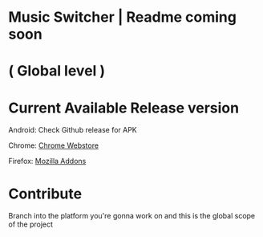 # Music Switcher | Readme coming soon

# ( Global level )

# Current Available Release version


Android: Check Github release for APK

Chrome: [Chrome Webstore](https://chrome.google.com/webstore/detail/twitter-music-provider/apkanldijkiplglkhjjajegljppgmgmj)

Firefox: [Mozilla Addons](https://addons.mozilla.org/en-US/firefox/addon/twitter-music-provider/)


# Contribute

Branch into the platform you're gonna work on and this is the global scope of the project
